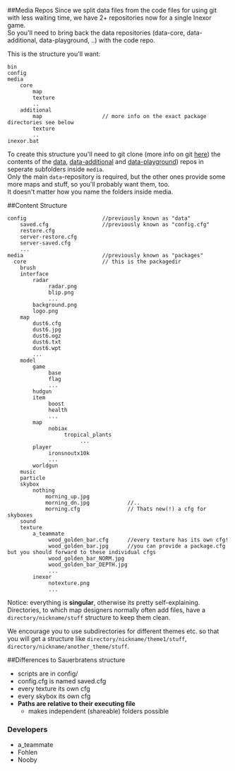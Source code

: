 ##Media Repos
Since we split data files from the code files for using git with less waiting time, we have 2+ repositories now for a single Inexor game.  
So you'll need to bring back the data repositories (data-core, data-additional, data-playground, ..) with the code repo.

This is the structure you'll want:

```
bin
config
media
    core
        map
        texture        
        ..
    additional
        map                   // more info on the exact package directories see below
        texture
        ..
inexor.bat
```
To create this structure you'll need to git clone (more info on git [here](https://github.com/inexor-game/code/wiki/Build)) the contents of the [data](https://github.com/inexor-game/data), [data-additional](https://github.com/inexor-game/data-additional) and [data-playground](https://github.com/inexor-game/data-playground)) repos in seperate subfolders inside `media`.  
Only the main `data`-repository is required, but the other ones provide some more maps and stuff, so you'll probably want them, too.  
It doesn't matter how you name the folders inside media.

##Content Structure
```
config                        //previously known as "data"
    saved.cfg                 //previously known as "config.cfg"
    restore.cfg
    server-restore.cfg
    server-saved.cfg
    ...
media                         //previously known as "packages"
  core                        // this is the packagedir
    brush
    interface
        radar
             radar.png
             blip.png
             ...
        background.png
        logo.png
    map
        dust6.cfg
        dust6.jpg
        dust6.ogz
        dust6.txt
        dust6.wpt
        ...
    model
        game
             base
             flag
             ...
        hudgun
        item
             boost
             health
             ...
        map
             nobiax
                  tropical_plants
                       ...
        player
             ironsnoutx10k
             ...
        worldgun
    music
    particle
    skybox
        nothing
            morning_up.jpg
            morning_dn.jpg            //..
            morning.cfg               // Thats new(!) a cfg for skyboxes
    sound
    texture
        a_teammate
             wood_golden_bar.cfg      //every texture has its own cfg!
             wood_golden_bar.jpg      //you can provide a package.cfg but you should forward to these individual cfgs
             wood_golden_bar_NORM.jpg
             wood_golden_bar_DEPTH.jpg
             ...
        inexor
             notexture.png  
             ...

```

Notice: everything is **singular**, otherwise its pretty self-explaining. 
Directories, to which map designers normally often add files, have a ``directory/nickname/stuff`` structure to keep them clean.

We encourage you to use subdirectories for different themes etc. so that you will get a structure like ``directory/nickname/theme1/stuff``, ``directory/nickname/another_theme/stuff``.

##Differences to Sauerbratens structure

* scripts are in config/
* config.cfg is named saved.cfg
* every texture its own cfg
* every skybox its own cfg
* **Paths are relative to their executing file**
  * makes independent (shareable) folders possible


### Developers

* a_teammate
* Fohlen
* Nooby